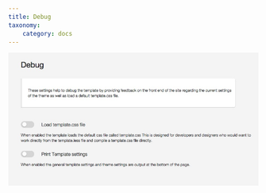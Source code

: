 ```yaml
---
title: Debug
taxonomy:
    category: docs
---
```



![Template Debug](/images/documentation/performance/debug.jpg)
  